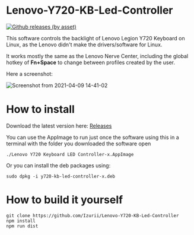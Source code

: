 # Lenovo-Y720-KB-Led-Controller
[![Github releases (by asset)](https://img.shields.io/github/downloads/Izurii/Lenovo-Y720-KB-Led-Controller/total.svg)](https://github.com/Izurii/Lenovo-Y720-KB-Led-Controller/releases/)

This software controls the backlight of Lenovo Legion Y720 Keyboard on Linux, as the Lenovo didn't make the drivers/software for Linux.

It works mostly the same as the Lenovo Nerve Center, including the global hotkey of **Fn+Space** to change between profiles created by the user.

Here a screenshot:

![Screenshot from 2021-04-09 14-41-02](https://user-images.githubusercontent.com/46232520/114219873-a24fe100-9941-11eb-885e-57e28ce7df80.png)

# How to install

Download the latest version here: [Releases](https://github.com/Izurii/Lenovo-Y720-KB-Led-Controller/releases)

You can use the AppImage to run just once the software using this in a terminal with the folder you downloaded the software open

```
./Lenovo Y720 Keyboard LED Controller-x.AppImage
```

Or you can install the deb packages using:

```
sudo dpkg -i y720-kb-led-controller-x.deb
```

# How to build it yourself

```
git clone https://github.com/Izurii/Lenovo-Y720-KB-Led-Controller
npm install
npm run dist
```
